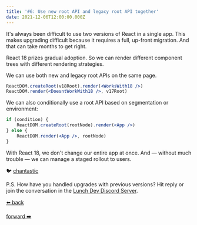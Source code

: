 ```yaml
---
title: '#6: Use new root API and legacy root API together'
date: 2021-12-06T12:00:00.000Z
---
```


It's always been difficult to use two versions of React in a single app.
This makes upgrading difficult because it requires a full, up-front migration.
And that can take months to get right.

React 18 prizes gradual adoption. So we can render different component trees with different rendering strategies.

We can use both new and legacy root APIs on the same page.

```jsx
ReactDOM.createRoot(v18Root).render(<WorksWith18 />)
ReactDOM.render(<DoesntWorkWith18 />, v17Root)
```

We can also conditionally use a root API based on segmentation or environment:

```jsx
if (condition) {
	ReactDOM.createRoot(rootNode).render(<App />)
} else {
	ReactDOM.render(<App />, rootNode)
}
```

With React 18, we don't change our entire app at once.
And — without much trouble — we can manage a staged rollout to users.

🐦 [chantastic](https://chan.dev/twitter)

P.S.
How have you handled upgrades with previous versions?
Hit reply or join the conversation in the [Lunch Dev Discord Server](https://discord.gg/lunchdev).

<div class="flex">

[⬅️ back](/lessons/reactholiday/2021/5)

<div class="mx-auto"></div>

[forward ➡️](/lessons/reactholiday/2021/7)

</div>

